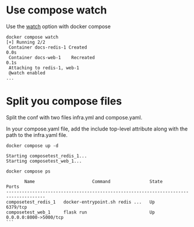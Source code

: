 # Use compose watch

Use the [watch](https://docs.docker.com/compose/how-tos/file-watch/) option with docker compose

```
docker compose watch
[+] Running 2/2
 Container docs-redis-1 Created                                                                                                                                                                                                        0.0s
 Container docs-web-1    Recreated                                                                                                                                                                                                      0.1s
 Attaching to redis-1, web-1
 @watch enabled
...
```

# Split you compose files

Split the conf with two files infra.yml and compose.yaml.

In your compose.yaml file, add the include top-level attribute along with the path to the infra.yaml file.

````
docker compose up -d

Starting composetest_redis_1...
Starting composetest_web_1...

docker compose ps

       Name                      Command               State           Ports         
-------------------------------------------------------------------------------------
composetest_redis_1   docker-entrypoint.sh redis ...   Up      6379/tcp              
composetest_web_1     flask run                        Up      0.0.0.0:8000->5000/tcp
```